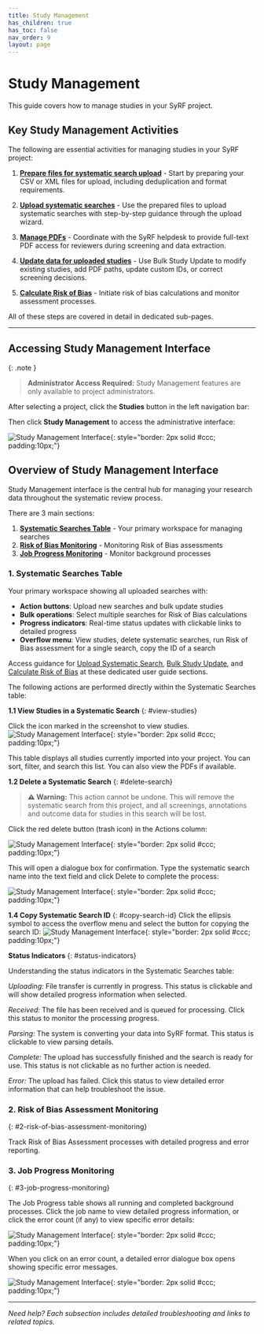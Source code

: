 ```yaml
---
title: Study Management
has_children: true
has_toc: false
nav_order: 9
layout: page
---
```


# Study Management

This guide covers how to manage studies in your SyRF project.

## Key Study Management Activities

The following are essential activities for managing studies in your SyRF project:

1. **[Prepare files for systematic search upload](prepare-references.html)** - Start by preparing your CSV or XML files for upload, including deduplication and format requirements.

2. **[Upload systematic searches](upload-search.html)** - Use the prepared files to upload systematic searches with step-by-step guidance through the upload wizard.

3. **[Manage PDFs](manage-pdfs.html)** - Coordinate with the SyRF helpdesk to provide full-text PDF access for reviewers during screening and data extraction.

4. **[Update data for uploaded studies](manage-studies.html)** - Use Bulk Study Update to modify existing studies, add PDF paths, update custom IDs, or correct screening decisions.

5. **[Calculate Risk of Bias](calculate-risk-of-bias.html)** - Initiate risk of bias calculations and monitor assessment processes.

<!-- 6. **Monitor background processes** - Track upload progress and background processes using the monitoring tools described in [sections 3.2](#2-risk-of-bias-assessment-monitoring) and [3.3](#3-job-progress-monitoring) below.  -->

All of these steps are covered in detail in dedicated sub-pages.



---

## Accessing Study Management Interface

{: .note }
> **Administrator Access Required:** Study Management features are only available to project administrators.

After selecting a project, click the **Studies** button in the left navigation bar:


Then click **Study Management** to access the administrative interface:

![Study Management Interface](figs/Fig_study-management-access-2.png){: style="border: 2px solid #ccc; padding:10px;"}

## Overview of Study Management Interface

Study Management interface is the central hub for managing your research data throughout the systematic review process. 

There are 3 main sections:
1. **[Systematic Searches Table](#1-systematic-searches-table)** - Your primary workspace for managing searches
2. **[Risk of Bias Monitoring](#2-risk-of-bias-assessment-monitoring)** - Monitoring Risk of Bias assessments
3. **[Job Progress Monitoring](#3-job-progress-monitoring)** - Monitor background processes


### 1. Systematic Searches Table
Your primary workspace showing all uploaded searches with:
- **Action buttons**: Upload new searches and bulk update studies
- **Bulk operations**: Select multiple searches for Risk of Bias calculations
- **Progress indicators**: Real-time status updates with clickable links to detailed progress
- **Overflow menu**: View studies, delete systematic searches, run Risk of Bias assessment for a single search, copy the ID of a search

Access guidance for [Upload Systematic Search](upload-search.html), [Bulk Study Update](manage-studies.html), and [Calculate Risk of Bias](calculate-risk-of-bias.html) at these dedicated user guide sections.

The following actions are performed directly within the Systematic Searches table:

**1.1 View Studies in a Systematic Search**
{: #view-studies}

Click the icon marked in the screenshot to view studies.
![Study Management Interface](figs/Fig_view-studies-from-systematic-search-table.png){: style="border: 2px solid #ccc; padding:10px;"}


This table displays all studies currently imported into your project. You can sort, filter, and search this list. You can also view the PDFs if available.


**1.2 Delete a Systematic Search**
{: #delete-search}
> **⚠️ Warning:** This action cannot be undone. This will remove the systematic search from this project, and all screenings, annotations and outcome data for studies in this search will be lost.

Click the red delete button (trash icon) in the Actions column: 

![Study Management Interface](figs/Fig_search-delete-start.png){: style="border: 2px solid #ccc; padding:10px;"}

This will open a dialogue box for confirmation. Type the systematic search name into the text field and click Delete to complete the process:

![Study Management Interface](figs/Fig_search-delete-confirmation.png){: style="border: 2px solid #ccc; padding:10px;"}


**1.4 Copy Systematic Search ID**
{: #copy-search-id}
Click the ellipsis symbol to access the overflow menu and select the button for copying the search ID:
![Study Management Interface](figs/Fig_copy-search-id.png){: style="border: 2px solid #ccc; padding:10px;"}

**Status Indicators**
{: #status-indicators}

Understanding the status indicators in the Systematic Searches table:

*Uploading:* File transfer is currently in progress. This status is clickable and will show detailed progress information when selected.

*Received:* The file has been received and is queued for processing. Click this status to monitor the processing progress.

*Parsing:* The system is converting your data into SyRF format. This status is clickable to view parsing details.

*Complete:* The upload has successfully finished and the search is ready for use. This status is not clickable as no further action is needed.

*Error:* The upload has failed. Click this status to view detailed error information that can help troubleshoot the issue.

### 2. Risk of Bias Assessment Monitoring
{: #2-risk-of-bias-assessment-monitoring}

Track Risk of Bias Assessment processes with detailed progress and error reporting. 

### 3. Job Progress Monitoring
{: #3-job-progress-monitoring}

The Job Progress table shows all running and completed background processes. Click the job name to view detailed progress information, or click the error count (if any) to view specific error details:

![Study Management Interface](figs/Fig_job-progress-table.png){: style="border: 2px solid #ccc; padding:10px;"}

When you click on an error count, a detailed error dialogue box opens showing specific error messages.

![Study Management Interface](figs/Fig_job-progress-table-error.png){: style="border: 2px solid #ccc; padding:10px;"}


---

*Need help? Each subsection includes detailed troubleshooting and links to related topics.*
